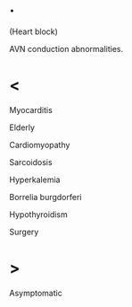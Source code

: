 # .

(Heart block)

AVN conduction abnormalities.

# <

Myocarditis

Elderly

Cardiomyopathy

Sarcoidosis

Hyperkalemia

Borrelia burgdorferi

Hypothyroidism

Surgery

# >

Asymptomatic
